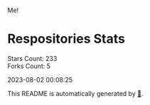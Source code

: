 Me!

# Respositories Stats
Stars Count: 233  
Forks Count: 5

2023-08-02 00:08:25  

This README is automatically generated by [🐰](https://github.com/rnitta/rnitta).
